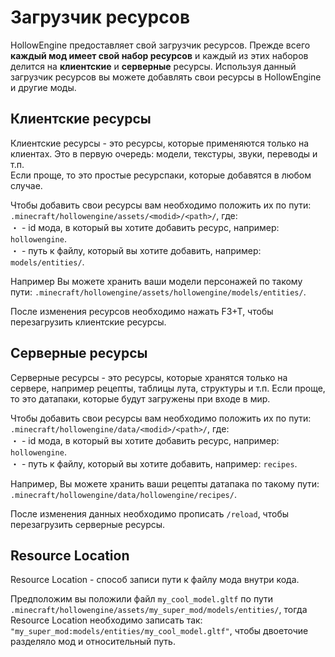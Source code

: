 # Загрузчик ресурсов

HollowEngine предоставляет свой загрузчик ресурсов. Прежде всего **каждый мод имеет свой набор ресурсов** и каждый из этих наборов делится на **клиентские** и **серверные** ресурсы.
Используя данный загрузчик ресурсов вы можете добавлять свои ресурсы в HollowEngine и другие моды.

## Клиентские ресурсы

Клиентские ресурсы - это ресурсы, которые применяются только на клиентах. Это в первую очередь: модели, текстуры, звуки, переводы и т.п. <br>
Если проще, то это простые ресурспаки, которые добавятся в любом случае.

Чтобы добавить свои ресурсы вам необходимо положить их по пути: `.minecraft/hollowengine/assets/<modid>/<path>/`, где: <br>
・ <modid> - id мода, в который вы хотите добавить ресурс, например: `hollowengine`. <br>
・ <path> - путь к файлу, который вы хотите добавить, например: `models/entities/`. <br>

Например Вы можете хранить ваши модели персонажей по такому пути: `.minecraft/hollowengine/assets/hollowengine/models/entities/`.

После изменения ресурсов необходимо нажать F3+T, чтобы перезагрузить клиентские ресурсы.

## Серверные ресурсы

Серверные ресурсы - это ресурсы, которые хранятся только на сервере, например рецепты, таблицы лута, структуры и т.п. 
Если проще, то это датапаки, которые будут загружены при входе в мир.

Чтобы добавить свои ресурсы вам необходимо положить их по пути: `.minecraft/hollowengine/data/<modid>/<path>/`, где: <br>
・ <modid> - id мода, в который вы хотите добавить ресурс, например: `hollowengine`. <br>
・ <path> - путь к файлу, который вы хотите добавить, например: `recipes`. <br>

Например, Вы можете хранить ваши рецепты датапака по такому пути: `.minecraft/hollowengine/data/hollowengine/recipes/`.

После изменения данных необходимо прописать `/reload`, чтобы перезагрузить серверные ресурсы.

## Resource Location

Resource Location - способ записи пути к файлу мода внутри кода.

Предположим вы положили файл `my_cool_model.gltf` по пути `.minecraft/hollowengine/assets/my_super_mod/models/entities/`, тогда Resource Location необходимо записать так: `"my_super_mod:models/entities/my_cool_model.gltf"`, чтобы двоеточие разделяло мод и относительный путь.